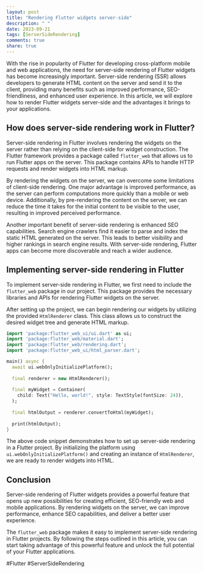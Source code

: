```yaml
---
layout: post
title: "Rendering Flutter widgets server-side"
description: " "
date: 2023-09-21
tags: [ServerSideRendering]
comments: true
share: true
---
```


With the rise in popularity of Flutter for developing cross-platform mobile and web applications, the need for server-side rendering of Flutter widgets has become increasingly important. Server-side rendering (SSR) allows developers to generate HTML content on the server and send it to the client, providing many benefits such as improved performance, SEO-friendliness, and enhanced user experience. In this article, we will explore how to render Flutter widgets server-side and the advantages it brings to your applications.

## How does server-side rendering work in Flutter?

Server-side rendering in Flutter involves rendering the widgets on the server rather than relying on the client-side for widget construction. The Flutter framework provides a package called `flutter_web` that allows us to run Flutter apps on the server. This package contains APIs to handle HTTP requests and render widgets into HTML markup.

By rendering the widgets on the server, we can overcome some limitations of client-side rendering. One major advantage is improved performance, as the server can perform computations more quickly than a mobile or web device. Additionally, by pre-rendering the content on the server, we can reduce the time it takes for the initial content to be visible to the user, resulting in improved perceived performance.

Another important benefit of server-side rendering is enhanced SEO capabilities. Search engine crawlers find it easier to parse and index the static HTML generated on the server. This leads to better visibility and higher rankings in search engine results. With server-side rendering, Flutter apps can become more discoverable and reach a wider audience.

## Implementing server-side rendering in Flutter

To implement server-side rendering in Flutter, we first need to include the `flutter_web` package in our project. This package provides the necessary libraries and APIs for rendering Flutter widgets on the server.

After setting up the project, we can begin rendering our widgets by utilizing the provided `HtmlRenderer` class. This class allows us to construct the desired widget tree and generate HTML markup. 

```dart
import 'package:flutter_web_ui/ui.dart' as ui;
import 'package:flutter_web/material.dart';
import 'package:flutter_web/rendering.dart';
import 'package:flutter_web_ui/html_parser.dart';

main() async {
  await ui.webOnlyInitializePlatform();
  
  final renderer = new HtmlRenderer();
  
  final myWidget = Container(
    child: Text("Hello, world!", style: TextStyle(fontSize: 24)),
  );
  
  final htmlOutput = renderer.convertToHtml(myWidget);
  
  print(htmlOutput);
}
```
The above code snippet demonstrates how to set up server-side rendering in a Flutter project. By initializing the platform using `ui.webOnlyInitializePlatform()` and creating an instance of `HtmlRenderer`, we are ready to render widgets into HTML.

## Conclusion

Server-side rendering of Flutter widgets provides a powerful feature that opens up new possibilities for creating efficient, SEO-friendly web and mobile applications. By rendering widgets on the server, we can improve performance, enhance SEO capabilities, and deliver a better user experience.

The `flutter_web` package makes it easy to implement server-side rendering in Flutter projects. By following the steps outlined in this article, you can start taking advantage of this powerful feature and unlock the full potential of your Flutter applications.

#Flutter #ServerSideRendering